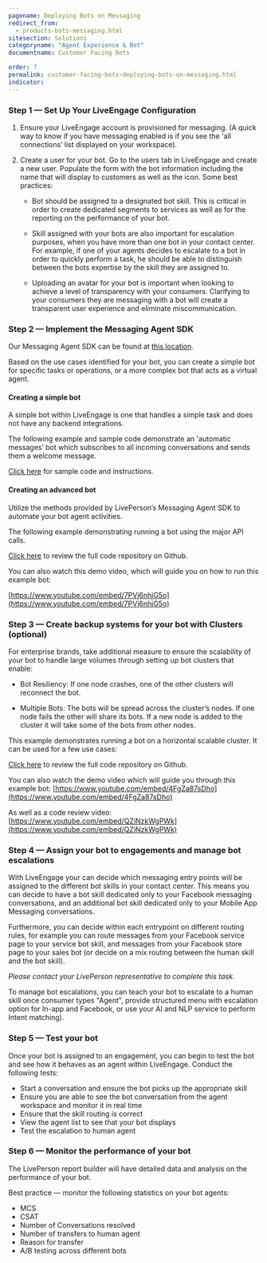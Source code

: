 ```yaml
---
pagename: Deploying Bots on Messaging
redirect_from:
  - products-bots-messaging.html
sitesection: Solutions
categoryname: "Agent Experience & Bot"
documentname: Customer Facing Bots

order: 7
permalink: customer-facing-bots-deploying-bots-on-messaging.html
indicator:
---
```


### Step 1 — Set Up Your LiveEngage Configuration

1. Ensure your LiveEngage account is provisioned for messaging. (A quick way to know if you have messaging enabled is if you see the 'all connections’ list displayed on your workspace).

2. Create a user for your bot. Go to the users tab in LiveEngage and create a new user.  Populate the form with the bot information including the name that will display to customers as well as the icon. Some best practices:

	* Bot should be assigned to a designated bot skill.  This is critical in order to create dedicated segments to services as well as for the reporting on the performance of your bot.

	* Skill assigned with your bots are also important for escalation purposes, when you have more than one bot in your contact center. For example, if one of your agents decides to escalate to a bot in order to quickly perform a task, he should be able to distinguish between the bots expertise by the skill they are assigned to.   

	* Uploading an avatar for your bot is important when looking to achieve a level of transparency with your consumers. Clarifying to your consumers they are messaging with a bot will create a transparent user experience and eliminate miscommunication.  

### Step 2 — Implement the Messaging Agent SDK

Our Messaging Agent SDK can be found at [this location](messaging-agent-sdk-overview.html).

Based on the use cases identified for your bot, you can create a simple bot for specific tasks or operations, or a more complex bot that acts as a virtual agent.

#### Creating a simple bot

A simple bot within LiveEngage is one that handles a simple task and does not have any backend integrations.

The following example and sample code demonstrate an 'automatic messages’ bot which subscribes to all incoming conversations and sends them a welcome message.

[Click here](https://github.com/LivePersonInc/node-agent-sdk#running-the-sample-app) for sample code and instructions.

#### Creating an advanced bot

Utilize the methods provided by LivePerson’s Messaging Agent SDK to automate your bot agent activities.

The following example demonstrating running a bot using the major API calls.

[Click here](https://github.com/LivePersonInc/node-agent-sdk/tree/master/examples/agent-bot) to review the full code repository on Github.

You can also watch this demo video, which will guide you on how to run this example bot:

[https://www.youtube.com/embed/7PVj6nhjG5o](https://www.youtube.com/embed/7PVj6nhjG5o)

### Step 3 — Create backup systems for your bot with Clusters (optional)

For enterprise brands, take additional measure to ensure the scalability of your bot to handle large volumes through setting up bot clusters that enable:

* Bot Resiliency: If one node crashes, one of the other clusters will reconnect the bot.

* Multiple Bots: The bots will be spread across the cluster’s nodes. If one node fails the other will share its bots. If a new node is added to the cluster it will take some of the bots from other nodes.

This example demonstrates running a bot on a horizontal scalable cluster. It can be used for a few use cases:

[Click here](https://github.com/LivePersonInc/node-agent-sdk/tree/master/examples/cluster) to review the full code repository on Github.

You can also watch the demo video which will guide you through this example bot:
[https://www.youtube.com/embed/4FgZa87sDho](https://www.youtube.com/embed/4FgZa87sDho)

As well as a code review video:
[https://www.youtube.com/embed/QZiNzkWgPWk](https://www.youtube.com/embed/QZiNzkWgPWk)

### Step 4 — Assign your bot to engagements and manage bot escalations

With LiveEngage your can decide which messaging entry points will be assigned to the different bot skills in your contact center. This means you can decide to have a bot skill dedicated only to your Facebook messaging conversations, and an additional bot skill dedicated only to your Mobile App Messaging conversations.

Furthermore, you can decide within each entrypoint on different routing rules, for example you can route messages from your Facebook service page to your service bot skill, and messages from your Facebook store page to your sales bot (or decide on a mix routing between the human skill and the bot skill).

_Please contact your LivePerson representative to complete this task._

To manage bot escalations, you can teach your bot to escalate to a human skill once consumer types "Agent", provide structured menu with escalation option for In-app and Facebook, or use your AI and NLP service to perform Intent matching).  

### Step 5 — Test your bot

Once your bot is assigned to an engagement, you can begin to test the bot and see how it behaves as an agent within LiveEngage.  Conduct the following tests:

* Start a conversation and ensure the bot picks up the appropriate skill
* Ensure you are able to see the bot conversation from the agent workspace and monitor it in real time
* Ensure that the skill routing is correct
* View the agent list to see that your bot displays
* Test the escalation to human agent

### Step 6 — Monitor the performance of your bot

The LivePerson report builder will have detailed data and analysis on the performance of your bot.

Best practice — monitor the following statistics on your bot agents:

* MCS
* CSAT
* Number of Conversations resolved
* Number of transfers to human agent
* Reason for transfer
* A/B testing across different bots
